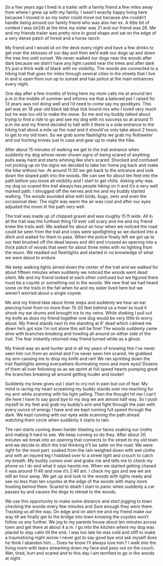 So a few years ago I lived in a trailer with a family friend a few miles away from where I grew up with my family. I wasn’t exactly happy living here because I moved in so my sister could move out because she couldn’t handle being around our family friend who was also her ex. A little bit of context I was (m24) at the time my sister was 21 and our friend was 26. Me and my friends trailer was pretty nice in good shape and sat on the edge of a very dense patch of forest and a horse ranch.

My friend and I would sit on the deck every night and have a few drinks to get over the stresses of our day and then we’d walk our dogs up and down the tree line until sunset. We never walked our dogs near the woods after dark because we didn’t have any light casted near the trees and after dark it’s just a thick walk of black with no visibility. The woods are connected to a hiking trail that goes for miles through several cities in the streets that I live in and is open from sun up to sunset and has police at the main entrances every night.

One day after a few months of living here my mom calls me at around ten p.m in the middle of summer and informs me that a beloved pet I raised for 13 years was not doing well and I’d need to come say my goodbyes. This pet was an 18 year old black lab blue tick hound mix who I loved very much but he was too old to make the move. So me and my buddy talked about trying to find a ride to go and see my dog with no success so at around 11 p.m me and my friend decided to hell with it there is a side entrance to the hiking trail about a mile up the road and it should’ve only take about 2 hours to get to my old town. So we grab some flashlights we grab my Rottweiler and out hunting knives just in case and gear up to make the hike.

After about 15 minutes of walking we get to the trail entrance when suddenly my dog whose never shown signs of being scared of anything pulls away hard and starts whining like she’s scared. Shocked and confused not picking up on the signs we decided to take her home jog back and make the hike without her. At around 11:30 we get back to the entrance and look down the sloped path into the woods. We can see for about ten feet into the path before you loose all visibility and I start to get chills. Asking why was my dog so scared this trail always has people hiking on it and it’s a very well marked path. I shrugged off the nerves and me and my buddy started walking. The woods sounded alive with birds, bugs, owls and even the occasional deer. The night was warm the air was cool and after our eyes adjusted the moon lit the path very well.

The trail was made up of chipped gravel and was roughly 15 ft wide. All in all the trail was the furthest thing I’d ever call scary and me and my friend knew the trails well. We walked for about an hour when we noticed the road could be seen from the trail and cops were spotlighting so we ducked into a ditch and waited for them to pass. When the police finally left we got up to our feet brushed off the dead leaves and dirt and crossed an opening into a thick patch of woods that went for about three miles with no lighting from the moon. We readied out flashlights and started in no knowledge of what we were about to endure. 

We keep walking lights aimed down the center of the trail and we walked for about fifteen minutes when suddenly we noticed the woods went dead silent. Me and my friend looked at each other confused but we figured there must be a coyote or something out in the woods. We new that we had heard some on the trails in the fall when he and my sister lived here but we weren’t worried about a single coyote.

Me and my friend take about three steps and suddenly we hear an ear piercing howl from no more than 15-20 feet behind us a howl so loud it shook my ear drums and brought ice to my veins. While shaking I pull out my knife as does my friend together one dog would be very little to worry about. My friend stands next to me standing at 6’ dead which calmed me down he’s got size I’m not alone this will be fine! The woods suddenly came alive with branches breaking and howling all around on either side of the trail. The fear instantly returned may friend turned white as a ghost. 

My friend was an avid hunter and in all my years of knowing him I’ve never seen him run from an animal and I’ve never seen him scared. He grabbed my arm causing me to drop my knife and ran! We ran sprinting down the trail flashlights aiming everywhere illuminating more and more eyes! Dozens of them all over following us as we sprint at full speed hearts pumping great the branches breaking all around getting louder and louder!

Suddenly my knee gives out I start to cry not in pain but out of fear. My mind is racing my heart screaming my buddy stands over me reaching for my arm while scanning with his light yelling. Then the thought hit me I can’t die here I have to say good bye to my dog we are almost half way. So I push myself to my feet and grab my buddy’s arm and fight through the pain with every ounce of energy I have and we kept running full speed through the dark. We kept running with our eyes wide scanning the path ahead watching them circle when suddenly it starts to rain.

The rain starts coming down harder blasting our faces soaking our cloths and making it hard to see. We keep running so do they. After about 20 minutes we break into an opening that connects to the street to my old town and we decide to ditch the trail thinking it’ll be safer on the road. We were right for the most part. soaked from the rain weighed down with wet cloths and with an injured leg I hobbled over to a street light and crouch to catch my breath. My buddy comes over and grabs me and tells me to check my phone so I do and what it says haunts me. When we started getting chased it was around 11:40 and now it’s 2:40 am. I check my gps and see we are still an hour away. We get up and look to the woods with lights ready and see no less than ten coyotes at the edge of the woods with many more howling behind them. Scared to death I start to panic when suddenly a car passes by and causes the dogs to retreat to the woods.

We use this opportunity to make some distance and start jogging to town checking the woods every few minutes and Sure enough they were there. Tracking us all the way. On edge and on alert me and my friend make our way till we finally get to the bridge into town knowing the coyotes won’t follow us any further. We jog to my parents house about ten minutes across town and get there at about 4 a.m. I go into the kitchen where my dog was placed to stay calm till the end. I was too late he was cold and stiff to make a traumatizing night worse I never got to say good bye and ask myself does he think I abandon him…. Does he know I’ll always love him.? I walk into the living room with tears streaming down my face and pass out on the couch. Wet, tired, hurt and scared and to this day I am terrified to go in the woods at night.